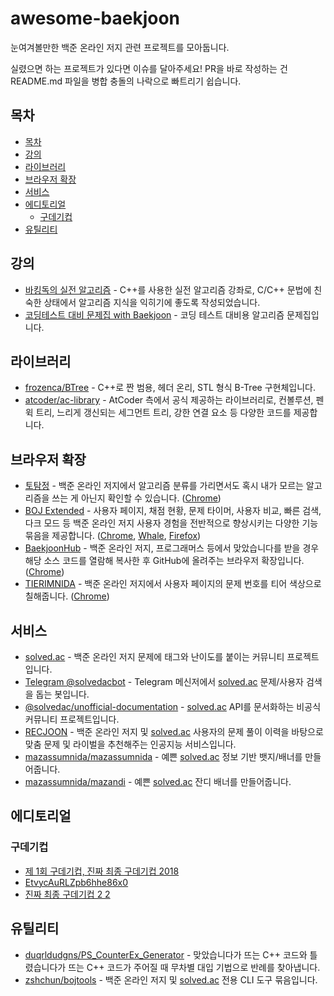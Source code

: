 # awesome-baekjoon

눈여겨볼만한 백준 온라인 저지 관련 프로젝트를 모아둡니다.

실렸으면 하는 프로젝트가 있다면 이슈를 달아주세요!
PR을 바로 작성하는 건 README.md 파일을 병합 충돌의 나락으로 빠트리기 쉽습니다.

## 목차

- [목차](#목차)
- [강의](#강의)
- [라이브러리](#라이브러리)
- [브라우저 확장](#브라우저-확장)
- [서비스](#서비스)
- [에디토리얼](#에디토리얼)
  - [구데기컵](#구데기컵)
- [유틸리티](#유틸리티)

## 강의

- [바킹독의 실전 알고리즘](https://github.com/encrypted-def/basic-algo-lecture) - C++를 사용한 실전 알고리즘 강좌로, C/C++ 문법에 친숙한 상태에서 알고리즘 지식을 익히기에 좋도록 작성되었습니다.
- [코딩테스트 대비 문제집 with Baekjoon](https://github.com/tony9402/baekjoon) - 코딩 테스트 대비용 알고리즘 문제집입니다.

## 라이브러리

- [frozenca/BTree](https://github.com/frozenca/BTree) - C++로 짠 범용, 헤더 온리, STL 형식 B-Tree 구현체입니다.
- [atcoder/ac-library](https://github.com/atcoder/ac-library) - AtCoder 측에서 공식 제공하는 라이브러리로, 컨볼루션, 펜윅 트리, 느리게 갱신되는 세그먼트 트리, 강한 연결 요소 등 다양한 코드를 제공합니다.

## 브라우저 확장

- [토탐정](https://github.com/wzrabbit/boj-totamjung) - 백준 온라인 저지에서 알고리즘 분류를 가리면서도 혹시 내가 모르는 알고리즘을 쓰는 게 아닌지 확인할 수 있습니다. ([Chrome](https://chrome.google.com/webstore/detail/%ED%86%A0%ED%83%90%EC%A0%95/hannhecbnjnnbbafffmogdlnajpcomek))
- [BOJ Extended](https://github.com/joonas-yoon/boj-extended) - 사용자 페이지, 채점 현황, 문제 타이머, 사용자 비교, 빠른 검색, 다크 모드 등 백준 온라인 저지 사용자 경험을 전반적으로 향상시키는 다양한 기능 묶음을 제공합니다. ([Chrome](https://chrome.google.com/webstore/detail/boj-%ED%94%84%EB%A1%9C%ED%95%84-%EB%AC%B8%EC%A0%9C-%EB%B3%B4%EA%B8%B0/mfcaadoifdifdnigjmfbekjbhehibfel), [Whale](https://store.whale.naver.com/detail/epdpeloboklojnaelckeihkghcgebhnp), [Firefox](https://addons.mozilla.org/ko/firefox/addon/boj-extended/))
- [BaekjoonHub](https://github.com/BaekjoonHub/BaekjoonHub) - 백준 온라인 저지, 프로그래머스 등에서 맞았습니다를 받을 경우 해당 소스 코드를 열람해 복사한 후 GitHub에 올려주는 브라우저 확장입니다. ([Chrome](https://chrome.google.com/webstore/detail/ccammcjdkpgjmcpijpahlehmapgmphmk))
- [TIERIMNIDA](https://github.com/mazassumnida/tierimnida) - 백준 온라인 저지에서 사용자 페이지의 문제 번호를 티어 색상으로 칠해줍니다. ([Chrome](https://chrome.google.com/webstore/detail/tierimnida/mgdddbhbedfjdodjccjefgbdgkglokdg))

## 서비스

- [solved.ac][] - 백준 온라인 저지 문제에 태그와 난이도를 붙이는 커뮤니티 프로젝트입니다.
- [Telegram @solvedacbot](https://github.com/kiwiyou/solvedacbot) - Telegram 메신저에서 [solved.ac][] 문제/사용자 검색을 돕는 봇입니다.
- [@solvedac/unofficial-documentation](https://github.com/solvedac/unofficial-documentation) - [solved.ac][] API를 문서화하는 비공식 커뮤니티 프로젝트입니다. 
- [RECJOON](https://github.com/boostcampaitech3/final-project-level3-recsys-14) - 백준 온라인 저지 및 [solved.ac][] 사용자의 문제 풀이 이력을 바탕으로 맞춤 문제 및 라이벌을 추천해주는 인공지능 서비스입니다.
- [mazassumnida/mazassumnida](https://github.com/mazassumnida/mazassumnida) - 예쁜 [solved.ac][] 정보 기반 뱃지/배너를 만들어줍니다.
- [mazassumnida/mazandi](https://github.com/mazassumnida/mazandi) - 예쁜 [solved.ac][] 잔디 배너를 만들어줍니다.

## 에디토리얼

### 구데기컵

- [제 1회 구데기컵, 진짜 최종 구데기컵 2018](https://github.com/ghudegy/2018)
- [EtvycAuRLZpb6hhe86x0](https://github.com/ghudegy/2021)
- [진짜 최종 구데기컵 2 2](https://github.com/ghudegy/2022)

## 유틸리티

- [duqrldudgns/PS_CounterEx_Generator](https://github.com/duqrldudgns/PS_CounterEx_Generator) - 맞았습니다가 뜨는 C++ 코드와 틀렸습니다가 뜨는 C++ 코드가 주어질 때 무차별 대입 기법으로 반례를 찾아냅니다.
- [zshchun/bojtools](https://github.com/zshchun/bojtools) - 백준 온라인 저지 및 [solved.ac][] 전용 CLI 도구 묶음입니다.


[solved.ac]: https://solved.ac/
